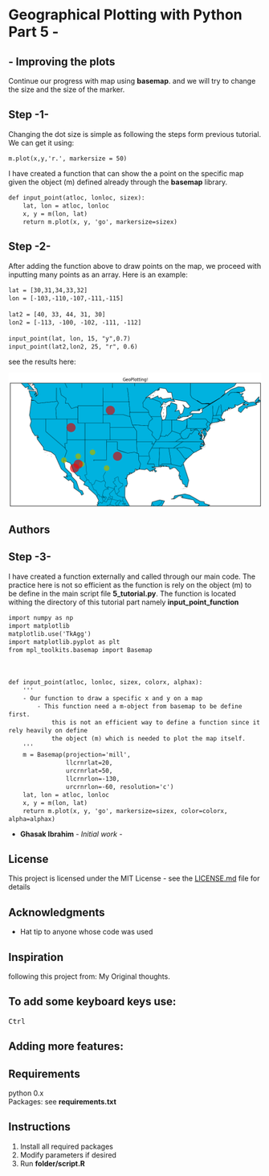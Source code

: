 # Geographical Plotting with Python Part 5 -
## - Improving the plots
Continue our progress with map using **basemap**. and we will try to change the size and the size of the marker.

## Step -1-
Changing the dot size is simple as following the steps form previous tutorial. We can get it using:
```
m.plot(x,y,'r.', markersize = 50)
```
I have created a function that can show the a point on the specific map given the object (m) defined already through the **basemap** library.
```
def input_point(atloc, lonloc, sizex):
    lat, lon = atloc, lonloc
    x, y = m(lon, lat)
    return m.plot(x, y, 'go', markersize=sizex)
```
## Step -2-
After adding the function above to draw points on the map, we proceed with inputting many points as an array. Here is an example:

```
lat = [30,31,34,33,32]
lon = [-103,-110,-107,-111,-115]

lat2 = [40, 33, 44, 31, 30]
lon2 = [-113, -100, -102, -111, -112]

input_point(lat, lon, 15, "y",0.7)
input_point(lat2,lon2, 25, "r", 0.6)
```
see the results here:

![](https://github.com/Ghasak/Geographical_Basemap/blob/master/Project_files/Part5_Improving_the_plots/Resources/Screen%20Shot%202019-05-20%20at%2018.10.31.png)
## Authors


## Step -3-
I have created a function externally and called through our main code. The practice here is not so efficient as the function is rely on the object (m) to be define in the main script file **5_tutorial.py**. The function is located withing the  directory of this tutorial part namely **input_point_function**
```
import numpy as np
import matplotlib
matplotlib.use('TkAgg')
import matplotlib.pyplot as plt
from mpl_toolkits.basemap import Basemap



def input_point(atloc, lonloc, sizex, colorx, alphax):
    '''
    - Our function to draw a specific x and y on a map
        - This function need a m-object from basemap to be define first.
            this is not an efficient way to define a function since it rely heavily on define
            the object (m) which is needed to plot the map itself.
    '''
    m = Basemap(projection='mill',
                llcrnrlat=20,
                urcrnrlat=50,
                llcrnrlon=-130,
                urcrnrlon=-60, resolution='c')
    lat, lon = atloc, lonloc
    x, y = m(lon, lat)
    return m.plot(x, y, 'go', markersize=sizex, color=colorx, alpha=alphax)

```

* **Ghasak Ibrahim** - *Initial work* -

## License
This project is licensed under the MIT License - see the [LICENSE.md](LICENSE.md) file for details
## Acknowledgments
* Hat tip to anyone whose code was used

## Inspiration
following this project from:
My Original thoughts.


## To add some keyboard keys use:
<kbd>Ctrl</kbd>
## Adding more features:
## Requirements
python 0.x <br />
Packages: see **requirements.txt** <br />
## Instructions
1. Install all required packages
2. Modify parameters if desired
3. Run **folder/script.R**
